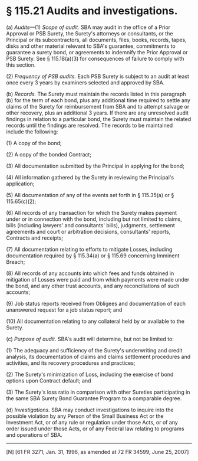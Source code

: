 # § 115.21   Audits and investigations.

(a) *Audits*—(1) *Scope of audit.* SBA may audit in the office of a Prior Approval or PSB Surety, the Surety's attorneys or consultants, or the Principal or its subcontractors, all documents, files, books, records, tapes, disks and other material relevant to SBA's guarantee, commitments to guarantee a surety bond, or agreements to indemnify the Prior Approval or PSB Surety. See § 115.18(a)(3) for consequences of failure to comply with this section.


(2) *Frequency of PSB audits.* Each PSB Surety is subject to an audit at least once every 3 years by examiners selected and approved by SBA.


(b) *Records.* The Surety must maintain the records listed in this paragraph (b) for the term of each bond, plus any additional time required to settle any claims of the Surety for reimbursement from SBA and to attempt salvage or other recovery, plus an additional 3 years. If there are any unresolved audit findings in relation to a particular bond, the Surety must maintain the related records until the findings are resolved. The records to be maintained include the following: 


(1) A copy of the bond; 


(2) A copy of the bonded Contract; 


(3) All documentation submitted by the Principal in applying for the bond; 


(4) All information gathered by the Surety in reviewing the Principal's application; 


(5) All documentation of any of the events set forth in § 115.35(a) or § 115.65(c)(2); 


(6) All records of any transaction for which the Surety makes payment under or in connection with the bond, including but not limited to claims, bills (including lawyers' and consultants' bills), judgments, settlement agreements and court or arbitration decisions, consultants' reports, Contracts and receipts; 


(7) All documentation relating to efforts to mitigate Losses, including documentation required by § 115.34(a) or § 115.69 concerning Imminent Breach; 


(8) All records of any accounts into which fees and funds obtained in mitigation of Losses were paid and from which payments were made under the bond, and any other trust accounts, and any reconciliations of such accounts; 


(9) Job status reports received from Obligees and documentation of each unanswered request for a job status report; and 


(10) All documentation relating to any collateral held by or available to the Surety. 


(c) *Purpose of audit.* SBA's audit will determine, but not be limited to: 


(1) The adequacy and sufficiency of the Surety's underwriting and credit analysis, its documentation of claims and claims settlement procedures and activities, and its recovery procedures and practices; 


(2) The Surety's minimization of Loss, including the exercise of bond options upon Contract default; and 


(3) The Surety's loss ratio in comparison with other Sureties participating in the same SBA Surety Bond Guarantee Program to a comparable degree. 


(d) *Investigations.* SBA may conduct investigations to inquire into the possible violation by any Person of the Small Business Act or the Investment Act, or of any rule or regulation under those Acts, or of any order issued under those Acts, or of any Federal law relating to programs and operations of SBA. 



---

[N] [61 FR 3271, Jan. 31, 1996, as amended at 72 FR 34599, June 25, 2007]




